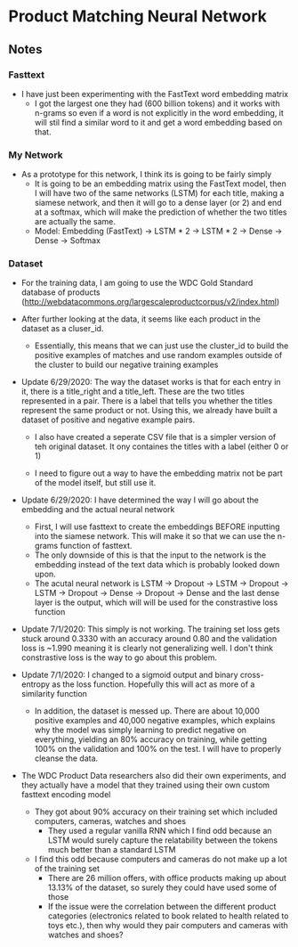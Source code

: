 # Product Matching Neural Network

## Notes

### Fasttext
* I have just been experimenting with the FastText word embedding matrix
   * I got the largest one they had (600 billion tokens) and it works with n-grams so even if a word is not explicitly in the word embedding, it will stil find a similar word to it and get a word embedding based on that.

### My Network
* As a prototype for this network, I think its is going to be fairly simply
   * It is going to be an embedding matrix using the FastText model, then I will have two of the same networks (LSTM) for each title, making a siamese network, and then it will go to a dense layer (or 2) and end at a softmax, which will make the prediction of whether the two titles are actually the same.
   * Model: Embedding (FastText) -> LSTM * 2 -> LSTM * 2 -> Dense -> Dense -> Softmax

### Dataset
* For the training data, I am going to use the WDC Gold Standard database of products (http://webdatacommons.org/largescaleproductcorpus/v2/index.html)

* After further looking at the data, it seems like each product in the dataset as a cluser_id.
   * Essentially, this means that we can just use the cluster_id to build the positive examples of matches and use random examples outside of the cluster to build our negative training examples

* Update 6/29/2020: The way the dataset works is that for each entry in it, there is a title_right and a title_left. These are the two titles represented in a pair. There is a label that tells you whether the titles represent the same product or not. Using this, we already have built a dataset of positive and negative example pairs.
   * I also have created a seperate CSV file that is a simpler version of teh original dataset. It ony containes the titles with a label (either 0 or 1)

   * I need to figure out a way to have the embedding matrix not be part of the model itself, but still use it.

* Update 6/29/2020: I have determined the way I will go about the embedding and the actual neural network
   * First, I will use fasttext to create the embeddings BEFORE inputting into the siamese network. This will make it so that we can use the n-grams function of fasttext.
   * The only downside of this is that the input to the network is the embedding instead of the text data which is probably looked down upon.
   * The acutal neural network is LSTM -> Dropout -> LSTM -> Dropout -> LSTM -> Dropout -> Dense -> Dropout -> Dense and the last dense layer is the output, which will will be used for the constrastive loss function

* Update 7/1/2020: This simply is not working. The training set loss gets stuck around 0.3330 with an accuracy around 0.80 and the validation loss is ~1.990 meaning it is clearly not generalizing well. I don't think constrastive loss is the way to go about this problem.

* Update 7/1/2020: I changed to a sigmoid output and binary cross-entropy as the loss function. Hopefully this will act as more of a similarity function
   * In addition, the dataset is messed up. There are about 10,000 positive examples and 40,000 negative examples, which explains why the model was simply learning to predict negative on everything, yielding an 80% accuracy on training, while getting 100% on the validation and 100% on the test. I will have to properly cleanse the data.

* The WDC Product Data researchers also did their own experiments, and they actually have a model that they trained using their own custom fasttext encoding model
   * They got about 90% accuracy on their training set which included computers, cameras, watches and shoes
      * They used a regular vanilla RNN which I find odd because an LSTM would surely capture the relatability between the tokens much better than a standard LSTM
   * I find this odd because computers and cameras do not make up a lot of the training set
      * There are 26 million offers, with office products making up about 13.13% of the dataset, so surely they could have used some of those
      * If the issue were the correlation between the different product categories (electronics related to book related to health related to toys etc.), then why would they pair computers and cameras with watches and shoes?
